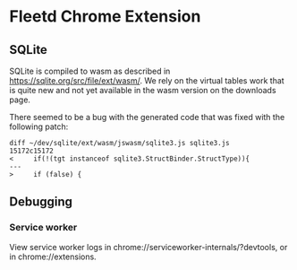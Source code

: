# Fleetd Chrome Extension

## SQLite

SQLite is compiled to wasm as described in https://sqlite.org/src/file/ext/wasm/. We rely on the
virtual tables work that is quite new and not yet available in the wasm version on the downloads
page.

There seemed to be a bug with the generated code that was fixed with the following patch:

```
diff ~/dev/sqlite/ext/wasm/jswasm/sqlite3.js sqlite3.js
15172c15172
<     if(!(tgt instanceof sqlite3.StructBinder.StructType)){
---
>     if (false) {
```

## Debugging

### Service worker

View service worker logs in chrome://serviceworker-internals/?devtools, or in chrome://extensions.